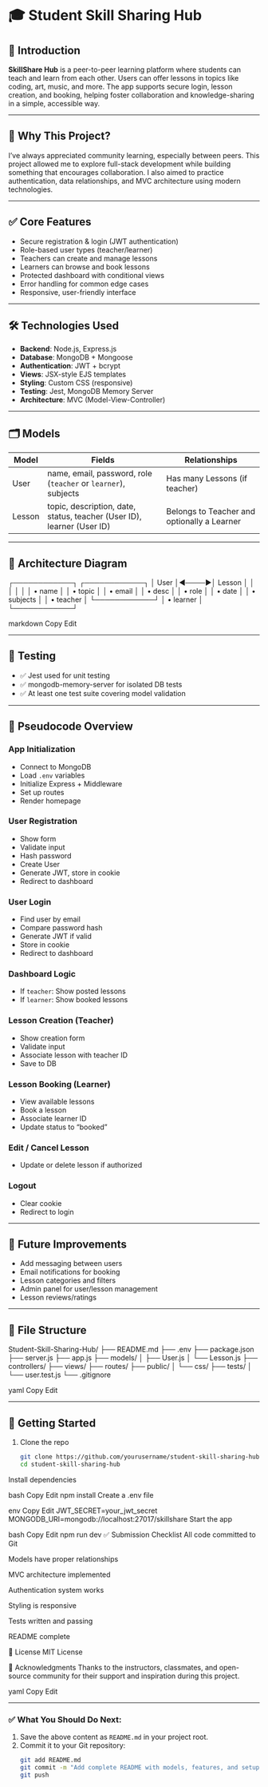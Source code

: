 # 🎓 Student Skill Sharing Hub

## 📘 Introduction

**SkillShare Hub** is a peer-to-peer learning platform where students can teach and learn from each other. Users can offer lessons in topics like coding, art, music, and more. The app supports secure login, lesson creation, and booking, helping foster collaboration and knowledge-sharing in a simple, accessible way.

---

## 🤔 Why This Project?

I’ve always appreciated community learning, especially between peers. This project allowed me to explore full-stack development while building something that encourages collaboration. I also aimed to practice authentication, data relationships, and MVC architecture using modern technologies.

---

## ✅ Core Features

- Secure registration & login (JWT authentication)
- Role-based user types (teacher/learner)
- Teachers can create and manage lessons
- Learners can browse and book lessons
- Protected dashboard with conditional views
- Error handling for common edge cases
- Responsive, user-friendly interface

---

## 🛠️ Technologies Used

- **Backend**: Node.js, Express.js
- **Database**: MongoDB + Mongoose
- **Authentication**: JWT + bcrypt
- **Views**: JSX-style EJS templates
- **Styling**: Custom CSS (responsive)
- **Testing**: Jest, MongoDB Memory Server
- **Architecture**: MVC (Model-View-Controller)

---

## 🗂️ Models

| Model  | Fields                                                                 | Relationships                               |
|--------|------------------------------------------------------------------------|---------------------------------------------|
| User   | name, email, password, role (`teacher` or `learner`), subjects         | Has many Lessons (if teacher)               |
| Lesson | topic, description, date, status, teacher (User ID), learner (User ID) | Belongs to Teacher and optionally a Learner |

---

## 🧱 Architecture Diagram

┌────────────┐ ┌────────────┐
│ User │◄────▶│ Lesson │
│ │ │ │
│ • name │ │ • topic │
│ • email │ │ • desc │
│ • role │ │ • date │
│ • subjects │ │ • teacher │
└────────────┘ │ • learner │
└────────────┘

markdown
Copy
Edit

---

## 🧪 Testing

- ✅ Jest used for unit testing
- ✅ mongodb-memory-server for isolated DB tests
- ✅ At least one test suite covering model validation

---

## 📝 Pseudocode Overview

### App Initialization

- Connect to MongoDB  
- Load `.env` variables  
- Initialize Express + Middleware  
- Set up routes  
- Render homepage

### User Registration

- Show form  
- Validate input  
- Hash password  
- Create User  
- Generate JWT, store in cookie  
- Redirect to dashboard

### User Login

- Find user by email  
- Compare password hash  
- Generate JWT if valid  
- Store in cookie  
- Redirect to dashboard

### Dashboard Logic

- If `teacher`: Show posted lessons  
- If `learner`: Show booked lessons  

### Lesson Creation (Teacher)

- Show creation form  
- Validate input  
- Associate lesson with teacher ID  
- Save to DB

### Lesson Booking (Learner)

- View available lessons  
- Book a lesson  
- Associate learner ID  
- Update status to “booked”

### Edit / Cancel Lesson

- Update or delete lesson if authorized

### Logout

- Clear cookie  
- Redirect to login

---

## 🧩 Future Improvements

- Add messaging between users
- Email notifications for booking
- Lesson categories and filters
- Admin panel for user/lesson management
- Lesson reviews/ratings

---

## 📂 File Structure

Student-Skill-Sharing-Hub/
├── README.md
├── .env
├── package.json
├── server.js
├── app.js
├── models/
│ ├── User.js
│ └── Lesson.js
├── controllers/
├── views/
├── routes/
├── public/
│ └── css/
├── tests/
│ └── user.test.js
└── .gitignore

yaml
Copy
Edit

---

## 🚀 Getting Started

1. Clone the repo  
   ```bash
   git clone https://github.com/yourusername/student-skill-sharing-hub.git
   cd student-skill-sharing-hub
Install dependencies

bash
Copy
Edit
npm install
Create a .env file

env
Copy
Edit
JWT_SECRET=your_jwt_secret
MONGODB_URI=mongodb://localhost:27017/skillshare
Start the app

bash
Copy
Edit
npm run dev
✅ Submission Checklist
 All code committed to Git

 Models have proper relationships

 MVC architecture implemented

 Authentication system works

 Styling is responsive

 Tests written and passing

 README complete

🏁 License
MIT License

🙌 Acknowledgments
Thanks to the instructors, classmates, and open-source community for their support and inspiration during this project.

yaml
Copy
Edit

---

### ✅ What You Should Do Next:
1. Save the above content as `README.md` in your project root.
2. Commit it to your Git repository:
   ```bash
   git add README.md
   git commit -m "Add complete README with models, features, and setup"
   git push

